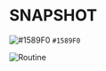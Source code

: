 # SNAPSHOT

![#1589F0](https://www.iconsdb.com/icons/download/color/1589F0/circle-16.png) `#1589F0`

![Routine](https://github.com/CodeEmcent/routine/assets/100469174/47e0144d-0aa8-4b95-85e0-36b3f1b9e816)
